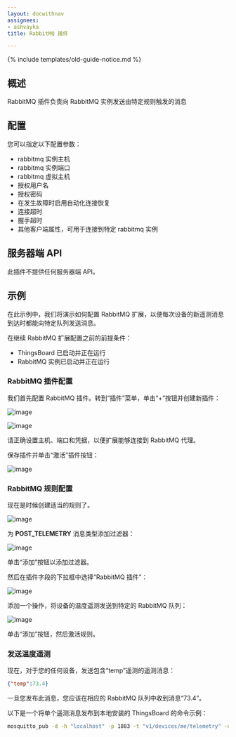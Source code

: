 ```yaml
---
layout: docwithnav
assignees:
- ashvayka
title: RabbitMQ 插件

---
```


{% include templates/old-guide-notice.md %}

## 概述

RabbitMQ 插件负责向 RabbitMQ 实例发送由特定规则触发的消息

## 配置

您可以指定以下配置参数：

- rabbitmq 实例主机
- rabbitmq 实例端口
- rabbitmq 虚拟主机
- 授权用户名
- 授权密码
- 在发生故障时启用自动化连接恢复
- 连接超时
- 握手超时
- 其他客户端属性，可用于连接到特定 rabbitmq 实例

## 服务器端 API

此插件不提供任何服务器端 API。

## 示例

在此示例中，我们将演示如何配置 RabbitMQ 扩展，以便每次设备的新遥测消息到达时都能向特定队列发送消息。

在继续 RabbitMQ 扩展配置之前的前提条件：

- ThingsBoard 已启动并正在运行
- RabbitMQ 实例已启动并正在运行

### RabbitMQ 插件配置

我们首先配置 RabbitMQ 插件。转到“插件”菜单，单击“+”按钮并创建新插件：

![image](/images/reference/plugins/rabbitmq/rabbitmq-plugin-config-1.png)

![image](/images/reference/plugins/rabbitmq/rabbitmq-plugin-config-2.png)

请正确设置主机、端口和凭据，以便扩展能够连接到 RabbitMQ 代理。

保存插件并单击“激活”插件按钮：

![image](/images/reference/plugins/rabbitmq/rabbitmq-activate-plugin.png)

### RabbitMQ 规则配置

现在是时候创建适当的规则了。

![image](/images/reference/plugins/rabbitmq/rabbitmq-rule-config.png)

为 **POST_TELEMETRY** 消息类型添加过滤器：

![image](/images/reference/plugins/rabbitmq/post-telemetry-filter.png)

单击“添加”按钮以添加过滤器。

然后在插件字段的下拉框中选择“RabbitMQ 插件”：

![image](/images/reference/plugins/rabbitmq/rabbitmq-plugin-selection.png)

添加一个操作，将设备的温度遥测发送到特定的 RabbitMQ 队列：

![image](/images/reference/plugins/rabbitmq/rabbitmq-rule-action-config.png)

单击“添加”按钮，然后激活规则。

### 发送温度遥测

现在，对于您的任何设备，发送包含“temp”遥测的遥测消息：

```json
{"temp":73.4}
```

一旦您发布此消息，您应该在相应的 RabbitMQ 队列中收到消息“73.4”。

以下是一个将单个遥测消息发布到本地安装的 ThingsBoard 的命令示例：

```bash
mosquitto_pub -d -h "localhost" -p 1883 -t "v1/devices/me/telemetry" -u "$ACCESS_TOKEN" -m '{"temp":73.4}'
```